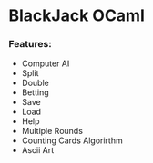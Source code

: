 # BlackJack OCaml

### <a>Features:</a>
<ul>
<li>Computer AI
<li>Split
<li>Double
<li>Betting
<li>Save
<li>Load
<li>Help
<li>Multiple Rounds
<li>Counting Cards Algorirthm
<li>Ascii Art
  </ul>
  
